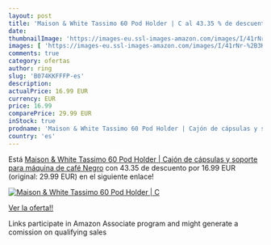 ```yaml
---
layout: post
title: 'Maison & White Tassimo 60 Pod Holder | C al 43.35 % de descuento'
date: 
thumbnailImage: 'https://images-eu.ssl-images-amazon.com/images/I/41rNr-%2B3K9L._SL200_.jpg'
images: [ 'https://images-eu.ssl-images-amazon.com/images/I/41rNr-%2B3K9L._SL200_.jpg' ]
comments: true
category: ofertas
author: ring
slug: 'B074KKFFFP-es'
description:
actualPrice: 16.99 EUR
currency: EUR
price: 16.99
comparePrice: 29.99 EUR
inStock: true
prodname: 'Maison & White Tassimo 60 Pod Holder | Cajón de cápsulas y soporte para máquina de café Negro'
country: 'es'
---
```


Está [Maison & White Tassimo 60 Pod Holder | Cajón de cápsulas y soporte para máquina de café Negro](https://www.amazon.es/dp/B074KKFFFP/?tag=tolees-21) con 43.35 de descuento por 16.99 EUR (original: 29.99 EUR) en el siguiente enlace!

[![Maison & White Tassimo 60 Pod Holder | C](https://images-eu.ssl-images-amazon.com/images/I/41rNr-%2B3K9L._SL200_.jpg)](https://www.amazon.es/dp/B074KKFFFP/?tag=tolees-21)

[Ver la oferta!!](https://www.amazon.es/dp/B074KKFFFP/?tag=tolees-21)

Links participate in Amazon Associate program and might generate a comission on qualifying sales


